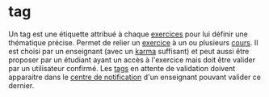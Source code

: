 # tag

Un tag est une étiquette attribué à chaque [exercices](exercice.md) pour lui définir une thématique précise.
Permet de relier un [exercice](exercice.md) à un ou plusieurs [cours](cours.md).
Il est choisi par un enseignant (avec un [karma](karma.md) suffisant) et peut aussi être proposer par un étudiant ayant un accès à l'exercice mais doit être valider par un utilisateur confirmé.
Les [tags](tag.md) en attente de validation doivent apparaitre dans le [centre de notification](centredenotification.md) d'un enseignant pouvant valider ce dernier.

<!--- Author : Hugo Validator : name -->
